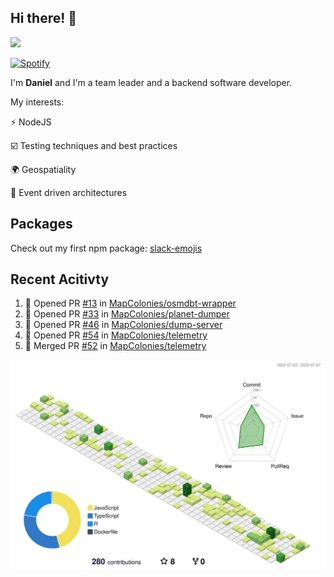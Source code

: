 ## Hi there! 👋

<p>
  <img src="https://github-readme-stats.vercel.app/api?username=syncush&theme=tokyonight">
</p>

[![Spotify](https://novatorem-rust.vercel.app/api/spotify)](https://open.spotify.com/user/syncush)

I'm **Daniel** and I'm a team leader and a backend software developer.

My interests:

⚡ NodeJS

☑️ Testing techniques and best practices

🌍 Geospatiality

🧠 Event driven architectures

## Packages
Check out my first npm package: [slack-emojis](https://www.npmjs.com/package/slack-emojis)

## Recent Acitivty
<!--START_SECTION:activity-->
1. 💪 Opened PR [#13](https://github.com/MapColonies/osmdbt-wrapper/pull/13) in [MapColonies/osmdbt-wrapper](https://github.com/MapColonies/osmdbt-wrapper)
2. 💪 Opened PR [#33](https://github.com/MapColonies/planet-dumper/pull/33) in [MapColonies/planet-dumper](https://github.com/MapColonies/planet-dumper)
3. 💪 Opened PR [#46](https://github.com/MapColonies/dump-server/pull/46) in [MapColonies/dump-server](https://github.com/MapColonies/dump-server)
4. 💪 Opened PR [#54](https://github.com/MapColonies/telemetry/pull/54) in [MapColonies/telemetry](https://github.com/MapColonies/telemetry)
5. 🎉 Merged PR [#52](https://github.com/MapColonies/telemetry/pull/52) in [MapColonies/telemetry](https://github.com/MapColonies/telemetry)
<!--END_SECTION:activity-->

![contrib](./profile-3d-contrib/profile-green-animate.svg)
